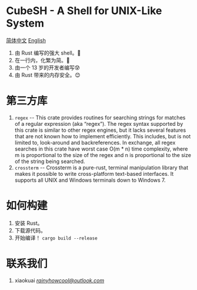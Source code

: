 # CubeSH - A Shell for UNIX-Like System
[简体中文](README.zh_CN.md) [English](README.md)
1. 由 Rust 编写的强大 shell。🎉
2. 在一行内，化繁为简。💪
3. 由一个 13 岁的开发者编写😰
4. 由 Rust 带来的内存安全。😊
# 第三方库
1. `regex` -- This crate provides routines for searching strings for matches of a regular expression (aka “regex”). The regex syntax supported by this crate is similar to other regex engines, but it lacks several features that are not known how to implement efficiently. This includes, but is not limited to, look-around and backreferences. In exchange, all regex searches in this crate have worst case O(m * n) time complexity, where m is proportional to the size of the regex and n is proportional to the size of the string being searched.
2. `crossterm` -- Crossterm is a pure-rust, terminal manipulation library that makes it possible to write cross-platform text-based interfaces. It supports all UNIX and Windows terminals down to Windows 7.
# 如何构建
1. 安装 Rust。
2. 下载源代码。
3. 开始编译！ `cargo build --release`
# 联系我们
1. xiaokuai *rainyhowcool@outlook.com*
